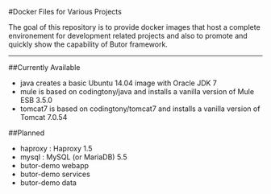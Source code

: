 #Docker Files for Various Projects

The goal of this repository is to provide docker images that host a complete environement
for development related projects and also to promote and quickly show the capability of Butor framework.

---

##Currently Available

* java creates a basic Ubuntu 14.04 image with Oracle JDK 7
* mule is based on codingtony/java and installs a vanilla version of Mule ESB 3.5.0
* tomcat7 is based on codingtony/tomcat7 and installs a vanilla version of Tomcat 7.0.54

##Planned

* haproxy : Haproxy 1.5
* mysql : MySQL (or MariaDB) 5.5
* butor-demo webapp
* butor-demo services
* butor-demo data
